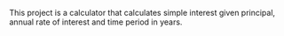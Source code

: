  This project is a  calculator that calculates simple interest given principal, annual rate of interest and time period in years.
